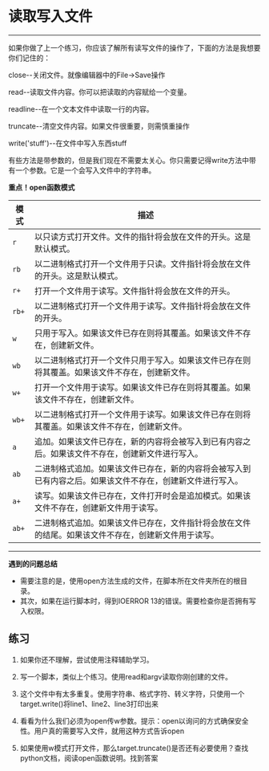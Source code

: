 # 读取写入文件
-------------------

如果你做了上一个练习，你应该了解所有读写文件的操作了，下面的方法是我想要你们记住的：

close--关闭文件。就像编辑器中的File->Save操作

read--读取文件内容。你可以把读取的内容赋给一个变量。

readline--在一个文本文件中读取一行的内容。

truncate--清空文件内容。如果文件很重要，则需慎重操作

write('stuff')--在文件中写入东西stuff

有些方法是带参数的，但是我们现在不需要太关心。你只需要记得write方法中带有一个参数。它是一个会写入文件中的字符串。

**重点！open函数模式**

|模式|描述|
|----|----|
|`r`|以只读方式打开文件。文件的指针将会放在文件的开头。这是默认模式。|
|`rb`|以二进制格式打开一个文件用于只读。文件指针将会放在文件的开头。这是默认模式。|
|`r+`|打开一个文件用于读写。文件指针将会放在文件的开头。|
|`rb+`|以二进制格式打开一个文件用于读写。文件指针将会放在文件的开头。|
|`w`|只用于写入。如果该文件已存在则将其覆盖。如果该文件不存在，创建新文件。|
|`wb`|以二进制格式打开一个文件只用于写入。如果该文件已存在则将其覆盖。如果该文件不存在，创建新文件。|
|`w+`|打开一个文件用于读写。如果该文件已存在则将其覆盖。如果该文件不存在，创建新文件。|
|`wb+`|以二进制格式打开一个文件用于读写。如果该文件已存在则将其覆盖。如果该文件不存在，创建新文件。|
|`a`|追加。如果该文件已存在，新的内容将会被写入到已有内容之后。如果该文件不存在，创建新文件进行写入。|
|`ab`|二进制格式追加。如果该文件已存在，新的内容将会被写入到已有内容之后。如果该文件不存在，创建新文件进行写入。|
|`a+`|读写。如果该文件已存在，文件打开时会是追加模式。如果该文件不存在，创建新文件用于读写。|
|`ab+`|二进制格式追加。如果该文件已存在，文件指针将会放在文件的结尾。如果该文件不存在，创建新文件用于读写。|

-------------------

**遇到的问题总结**

- 需要注意的是，使用open方法生成的文件，在脚本所在文件夹所在的根目录。
- 其次，如果在运行脚本时，得到IOERROR 13的错误。需要检查你是否拥有写入权限。


## 练习
1. 如果你还不理解，尝试使用注释辅助学习。

2. 写一个脚本，类似上个练习。使用read和argv读取你刚创建的文件。

3. 这个文件中有太多重复。使用字符串、格式字符、转义字符，只使用一个target.write()将line1、line2、line3打印出来

4. 看看为什么我们必须为open传w参数。提示：open以询问的方式确保安全性。用户真的需要写入文件，就用这种方式告诉open

5. 如果使用w模式打开文件，那么target.truncate()是否还有必要使用？查找python文档，阅读open函数说明。找到答案


